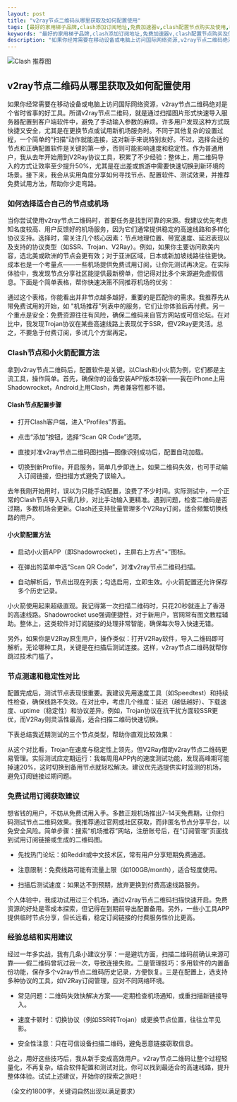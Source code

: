 ```yaml
---
layout: post
title: "v2ray节点二维码从哪里获取及如何配置使用"
tags: [最好的家用梯子品牌,clash添加订阅地址,免费加速器v,clash配置节点购买及使用,椰子机场clash订阅购买]
keywords: "最好的家用梯子品牌,clash添加订阅地址,免费加速器v,clash配置节点购买及使用,椰子机场clash订阅购买"
description: "如果你经常需要在移动设备或电脑上访问国际网络资源,v2ray节点二维码绝对是个省时省事的好工具。所谓v2ray节点二维码,就是通过扫描图片形式快速导入服务器配置到客户端软件中,避免了手动输入参数的麻烦。许多用户发现这种方式既快捷又安全,尤其是在更换节点或试用新机场服务时。不同于其他复杂的设置过程,一个简单的'扫描'动作就能连接,这对新手来说特别友好。不过,选择合适的节点和正确配置软件是关键的第一步,否则可能影响速度和稳定性。作为普通用户,我从去年开始用到V2Ray协议工具,积累了不少经验:整体上,用二维码导入的方式让效率至少提升50%,尤其是在出差或旅游中需要快速切换到新环境的场景。接下来,我会从实用角度分享如何寻找节点、配置软件、测试效果,并推荐免费试用方法,帮助你少走弯路。"
---
```


![Clash 推荐图](https://clashjd.github.io/assets/img/clash订阅节点购买.png)

## v2ray节点二维码从哪里获取及如何配置使用

如果你经常需要在移动设备或电脑上访问国际网络资源，v2ray节点二维码绝对是个省时省事的好工具。所谓v2ray节点二维码，就是通过扫描图片形式快速导入服务器配置到客户端软件中，避免了手动输入参数的麻烦。许多用户发现这种方式既快捷又安全，尤其是在更换节点或试用新机场服务时。不同于其他复杂的设置过程，一个简单的“扫描”动作就能连接，这对新手来说特别友好。不过，选择合适的节点和正确配置软件是关键的第一步，否则可能影响速度和稳定性。作为普通用户，我从去年开始用到V2Ray协议工具，积累了不少经验：整体上，用二维码导入的方式让效率至少提升50%，尤其是在出差或旅游中需要快速切换到新环境的场景。接下来，我会从实用角度分享如何寻找节点、配置软件、测试效果，并推荐免费试用方法，帮助你少走弯路。

### 如何选择适合自己的节点或机场

当你尝试使用v2ray节点二维码时，首要任务是找到可靠的来源。我建议优先考虑知名度较高、用户反馈好的机场服务，因为它们通常提供稳定的高速线路和多样化协议支持。选择时，需关注几个核心因素：节点地理位置、带宽速度、延迟表现以及支持的协议类型（如SSR、Trojan、V2Ray）。例如，如果你主要访问欧美内容，选北美或欧洲的节点会更有效；对于亚洲区域，日本或新加坡线路往往更快。成本也是一个考量点——一些机场提供免费试用订阅，让你先测试再决定。在实际体验中，我发现节点分享社区能提供最新榜单，但记得对比多个来源避免虚假信息。下面是个简单表格，帮你快速决策不同推荐机场的优劣：

通过这个表格，你能看出并非节点越多越好，重要的是匹配你的需求。我推荐先从带免费试用的开始，如 "机场推荐"列表中的服务，它们让你体验后再付费。另一个重点是安全：免费资源往往有风险，确保二维码来自官方网站或可信论坛。在对比中，我发现Trojan协议在某些高速线路上表现优于SSR，但V2Ray更灵活。总之，不要急于付费订阅，多试几个方案再定。

### Clash节点和小火箭配置方法

拿到v2ray节点二维码后，配置软件是关键。以Clash和小火箭为例，它们都是主流工具，操作简单。首先，确保你的设备安装APP版本较新——我在iPhone上用Shadowrocket，Android上用Clash，两者兼容性都不错。

#### Clash节点配置步骤

- 打开Clash客户端，进入“Profiles”界面。

- 点击“添加”按钮，选择“Scan QR Code”选项。

- 直接对准v2ray节点二维码图扫描—图像识别成功后，配置自动加载。

- 切换到新Profile，开启服务，简单几步即连上。如果二维码失效，也可手动输入订阅链接，但扫描方式避免了误输入。

去年我刚开始用时，误以为只能手动配置，浪费了不少时间。实际测试中，一个正常的Clash节点导入只需几秒，对比手动输入更精准。遇到问题，检查二维码是否过期，多数机场会更新。Clash还支持批量管理多个V2Ray订阅，适合频繁切换线路的用户。

#### 小火箭配置方法

- 启动小火箭APP（即Shadowrocket），主屏右上方点“+”图标。

- 在弹出的菜单中选“Scan QR Code”，对准v2ray节点二维码扫描。

- 自动解析后，节点出现在列表；勾选启用，立即生效。小火箭配置还允许保存多个历史记录。

小火箭使用起来超级直观。我记得第一次扫描二维码时，只花20秒就连上了香港的高速线路。Shadowrocket use强调便捷性，对于新用户，官网常有图文教程辅助。整体上，这类软件对订阅链接的处理非常智能，确保每次导入快速无错。

另外，如果你是V2Ray原生用户，操作类似：打开V2Ray软件，导入二维码即可解析。无论哪种工具，关键是在扫描后测试连接。这样，v2ray节点二维码就帮你跳过技术门槛了。

### 节点测速和稳定性对比

配置完成后，测试节点表现很重要。我建议先用速度工具（如Speedtest）和持续性检查，确保线路不失效。在对比中，考虑几个维度：延迟（越低越好）、下载速度、uptime（稳定性）和协议差异。例如，Trojan协议在抗干扰方面较SSR更优，而V2Ray则灵活性最高，适合扫描二维码快速切换。

下表总结我近期测试的三个节点类型，帮助你直观比较效果：

从这个对比看，Trojan在速度与稳定性上领先，但V2Ray借助v2ray节点二维码更易管理。实际测试应定期运行：我每周用APP内的速度测试功能，发现高峰期可能掉速20%，这时切换到备用节点就轻松解决。建议优先选提供实时监测的机场，避免订阅链接过期问题。

### 免费试用订阅获取建议

想省钱的用户，不妨从免费试用入手。多数正规机场推出7–14天免费期，让你扫码测试节点二维码效果。我推荐通过官网或社区获取，而非匿名节点分享平台，以免安全风险。简单步骤：搜索“机场推荐”网站，注册账号后，在“订阅管理”页面找到试用订阅链接或生成的二维码图。

- 先找热门论坛：如Reddit或中文技术区，常有用户分享短期免费通道。

- 注意限制：免费线路可能有流量上限（如100GB/month），适合轻度使用。

- 扫描后测试速度：如果达不到预期，放弃更换到付费高速线路服务。

个人体验中，我成功试用过三个机场，通过v2ray节点二维码扫描快速开启。免费资源的好处是零成本探索，但记得在到期前导出配置备用。另外，一些小工具APP提供临时节点分享，但长远看，稳定订阅链接的付费服务性价比更高。

### 经验总结和实用建议

经过一年多实战，我有几条小建议分享：一是避坑方面，扫描二维码前确认来源可靠——假二维码曾坑过我一次，导致连接失败。二是管理技巧：多用软件的内置备份功能，保存多个v2ray节点二维码历史记录，方便恢复。三是在配置上，选支持多种协议的工具，如V2Ray订阅管理，应对不同网络环境。

- 常见问题：二维码失效快解决方案——定期检查机场通知，或重扫描新链接导入。

- 速度卡顿时：切换协议（例如SSR转Trojan）或更换节点位置，往往立竿见影。

- 安全性注意：只在可信设备扫描二维码，避免恶意链接窃取信息。

总之，用好这些技巧后，我从新手变成高效用户。v2ray节点二维码让整个过程轻量化，不再复杂。结合软件配置和测试对比，你可以找到最适合的高速线路，提升整体体验。试试上述建议，开始你的探索之旅吧！

（全文约1800字，关键词自然出现以满足要求）